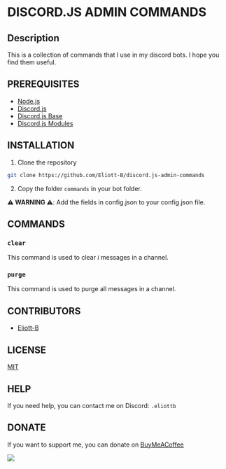 # DISCORD.JS ADMIN COMMANDS

## Description

This is a collection of commands that I use in my discord bots. I hope you find them useful.

## PREREQUISITES

- [Node.js](https://nodejs.org/en/)
- [Discord.js](https://discord.js.org/#/)
- [Discord.js Base](https://github.com/Eliott-B/discord.js-base)
- [Discord.js Modules](https://github.com/Eliott-B/discord.js-modules)

## INSTALLATION

1. Clone the repository
```bash
git clone https://github.com/Eliott-B/discord.js-admin-commands
```

2. Copy the folder `commands` in your bot folder.  

**⚠️ WARNING ⚠️**: Add the fields in config.json to your config.json file.

## COMMANDS

### `clear`

This command is used to clear *i* messages in a channel.

### `purge`

This command is used to purge all messages in a channel.

## CONTRIBUTORS

- [Eliott-B](https://github.com/Eliott-B)

## LICENSE

[MIT](https://choosealicense.com/licenses/mit/)

## HELP

If you need help, you can contact me on Discord: `.eliottb`

## DONATE

If you want to support me, you can donate on [BuyMeACoffee](https://www.buymeacoffee.com/eliottb)

<a href="https://www.buymeacoffee.com/eliottb"><img src="https://img.buymeacoffee.com/button-api/?text=Buy me a coffee&emoji=&slug=eliottb&button_colour=FFDD00&font_colour=000000&font_family=Cookie&outline_colour=000000&coffee_colour=ffffff" /></a>